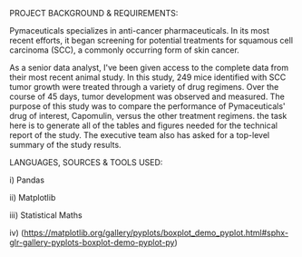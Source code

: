 PROJECT BACKGROUND & REQUIREMENTS: 

Pymaceuticals specializes in anti-cancer pharmaceuticals. In its most recent efforts, it began screening for potential treatments for squamous cell carcinoma (SCC), a commonly occurring form of skin cancer.

As a senior data analyst, I've been given access to the complete data from their most recent animal study. In this study, 249 mice identified with SCC tumor growth were treated through a variety of drug regimens. Over the course of 45 days, tumor development was observed and measured. The purpose of this study was to compare the performance of Pymaceuticals' drug of interest, Capomulin, versus the other treatment regimens. the task here is to generate all of the tables and figures needed for the technical report of the study. The executive team also has asked for a top-level summary of the study results.

LANGUAGES, SOURCES & TOOLS USED: 

i) Pandas

ii) Matplotlib

iii) Statistical Maths

iv) (https://matplotlib.org/gallery/pyplots/boxplot_demo_pyplot.html#sphx-glr-gallery-pyplots-boxplot-demo-pyplot-py)
